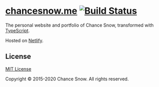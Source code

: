 # [chancesnow.me](http://chancesnow.me) [![Build Status](https://travis-ci.org/chances/chances.github.io.svg?branch=master)](https://travis-ci.org/chances/chances.github.io)

The personal website and portfolio of Chance Snow, transformed with [TypeScript](https://www.typescriptlang.org/).

Hosted on [Netlify](https://www.netlify.com/).

## License

[MIT License](http://opensource.org/licenses/MIT)

Copyright &copy; 2015-2020 Chance Snow. All rights reserved.
